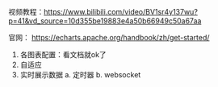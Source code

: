 视频教程：https://www.bilibili.com/video/BV1sr4y137wu?p=41&vd_source=10d355be19883e4a50b66949c50a67aa

官网：
https://echarts.apache.org/handbook/zh/get-started/

1. 各图表配置：看文档就ok了
2. 自适应
3. 实时展示数据
   a. 定时器
   b. websocket
   